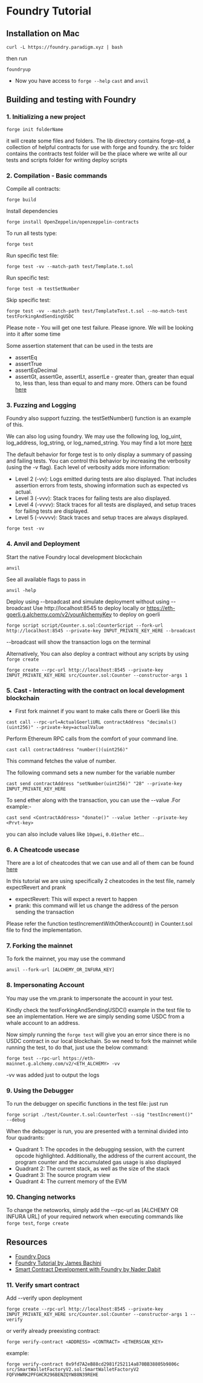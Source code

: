 # Foundry Tutorial

## Installation on Mac
```
curl -L https://foundry.paradigm.xyz | bash
```
then run 
```
foundryup
```
- Now you have access to `forge --help` `cast` and `anvil`
 
## Building and testing with Foundry

### 1. Initializing a new project
```
forge init folderName
```

it will create some files and folders.
The lib directory contains forge-std, a collection of helpful contracts for use with forge and foundry.
the src folder contains the contracts
test folder will be the place where we write all our tests
and scripts folder for writing deploy scripts 

### 2. Compilation - Basic commands

Compile all contracts:
```
forge build
```

Install dependencies
```
forge install OpenZeppelin/openzeppelin-contracts
```

To run all tests type:
```
forge test
```
Run specific test file:
```
forge test -vv --match-path test/Template.t.sol
```
Run specific test:
```
forge test -m testSetNumber
```
Skip specific test:
```
forge test -vv --match-path test/TemplateTest.t.sol --no-match-test testForkingAndSendingUSDC
```

Please note - You will get one test failure. Please ignore. We will be looking into it after some time

Some assertion statement that can be used in the tests are
- assertEq
- assertTrue
- assertEqDecimal
- assertGt, assertGe, assertLt, assertLe - greater than, greater than equal to, less than, less than equal to
and many more. Others can be found [here](https://book.getfoundry.sh/reference/ds-test.html#asserting)

### 3. Fuzzing and Logging

Foundry also support fuzzing. the testSetNumber() function is an example of this.

We can also log using foundry. We may use the following log, log_uint, log_address, log_string, or log_named_string. You may find a lot more [here](https://github.com/foundry-rs/foundry/blob/master/testdata/logs/DebugLogs.t.sol)

The default behavior for forge test is to only display a summary of passing and failing tests. You can control this behavior by increasing the verbosity (using the -v flag). Each level of verbosity adds more information: 

- Level 2 (-vv): Logs emitted during tests are also displayed. That includes assertion errors from tests, showing information such as expected vs actual. 
- Level 3 (-vvv): Stack traces for failing tests are also displayed. 
- Level 4 (-vvvv): Stack traces for all tests are displayed, and setup traces for failing tests are displayed. 
- Level 5 (-vvvvv): Stack traces and setup traces are always displayed. 

```
forge test -vv
```

### 4. Anvil and Deployment

Start the native Foundry local development blockchain
```
anvil
```

See all available flags to pass in
```
anvil -help
```

Deploy using --broadcast and simulate deployment without using --broadcast
Use http://localhost:8545 to deploy locally or https://eth-goerli.g.alchemy.com/v2/yourAlchemyKey to deploy on goerli

```
forge script script/Counter.s.sol:CounterScript --fork-url http://localhost:8545 --private-key INPUT_PRIVATE_KEY_HERE --broadcast
```
--broadcast will show the transaction logs on the terminal

Alternatively, You can also deploy a contract without any scripts by using ```forge create```
```
forge create --rpc-url http://localhost:8545 --private-key INPUT_PRIVATE_KEY_HERE src/Counter.sol:Counter --constructor-args 1
```

### 5. Cast - Interacting with the contract on local development blockchain

- First fork mainnet if you want to make calls there or Goerli like this

```
cast call --rpc-url=ActualGoerliURL contractAddress "decimals()(uint256)" --private-key=actualValue
```

Perform Ethereum RPC calls from the comfort of your command line.
```
cast call contractAddress "number()(uint256)"
```
This command fetches the value of number.

The following command sets a new number for the variable number
```
cast send contractAddress "setNumber(uint256)" "28" --private-key INPUT_PRIVATE_KEY_HERE
```

To send ether along with the transaction, you can use the --value .For example:-
```
cast send <ContractAddress> "donate()" --value 1ether --private-key <Prvt-key>
```
you can also include values like ```10gwei```, ```0.01ether``` etc...

### 6. A Cheatcode usecase 

There are a lot of cheatcodes that we can use and all of them can be found [here](https://book.getfoundry.sh/cheatcodes/)

In this tutorial we are using specifically 2 cheatcodes in the test file, namely expectRevert and prank
- expectRevert: This will expect a revert to happen
- prank: this command will let us change the address of the person sending the transaction

Please refer the function testIncrementWithOtherAccount() in Counter.t.sol file to find the implementation.

### 7. Forking the mainnet

To fork the mainnet, you may use the command
```
anvil --fork-url [ALCHEMY_OR_INFURA_KEY]
```

### 8. Impersonating Account

You may use the vm.prank to impersonate the account in your test.

Kindly check the testForkingAndSendingUSDC() example in the test file to see an implementation. Here we are simply sending some USDC from a whale account to an address.

Now simply running the ```forge test``` will give you an error since there is no USDC contract in our local blockchain.
So we need to fork the mainnet while running the test, to do that, just use the below command:
```
forge test --rpc-url https://eth-mainnet.g.alchemy.com/v2/<ETH_ALCHEMY> -vv
```
-vv was added just to output the logs

### 9. Using the Debugger

To run the debugger on specific functions in the test file: just run
```
forge script ./test/Counter.t.sol:CounterTest --sig "testIncrement()" --debug
```

When the debugger is run, you are presented with a terminal divided into four quadrants:

- Quadrant 1: The opcodes in the debugging session, with the current opcode highlighted. Additionally, the address of the current account, the program counter and the accumulated gas usage is also displayed
- Quadrant 2: The current stack, as well as the size of the stack
- Quadrant 3: The source program view
- Quadrant 4: The current memory of the EVM

### 10. Changing networks

To change the netoworks, simply add the --rpc-url as [ALCHEMY OR INFURA URL] of your required network when executing commands like ```forge test```, ```forge create```

## Resources

- [Foundry Docs](https://book.getfoundry.sh/)
- [Foundry Tutorial by James Bachini](https://jamesbachini.com/foundry-tutorial/)
- [Smart Contract Development with Foundry by Nader Dabit](https://www.youtube.com/watch?v%3DuelA2U9TbgM)

### 11. Verify smart contract

Add --verify upon deployment 

```
forge create --rpc-url http://localhost:8545 --private-key INPUT_PRIVATE_KEY_HERE src/Counter.sol:Counter --constructor-args 1 --verify
```
or verify already preexisting contract:
```
forge verify-contract <ADDRESS> <CONTRACT> <ETHERSCAN_KEY>
```
example:
```
forge verify-contract 0x9fd7A2eB88cd2981f252114a870BB38805b9806c src/SmartWalletFactoryV2.sol:SmartWalletFactoryV2 FQFVHWRK2PFGHCR296BENZQYW88N39REHE
```



